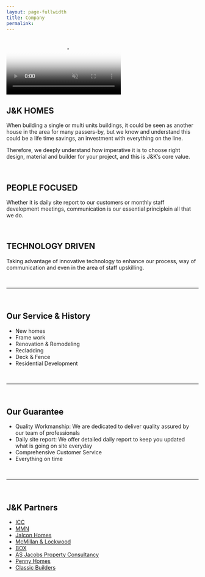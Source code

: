 ```yaml
---
layout: page-fullwidth
title: Company
permalink:
---
```


<section class="section__hero-banner">
  <video class="hero-media" autoplay loop muted playsinline id="projectHeroVideo" poster="/assets/media/project/manly/cover-image-01.jpg">
    <source src="/assets/media/project/manly/JK-manly-video-banner.mp4" type="video/mp4">
  </video>
</section>

<section class="section__about-us">
  <div class="wrapper clearfix">
    <h2 class="subtitle">J&K HOMES</h2>
    <div class="textbox">
      <p>When building a single or multi units buildings, it could be seen as another house in the area for many passers-by, but we know and understand this could be a life time savings, an investment with everything on the line.</p>
      <p>Therefore, we deeply understand how imperative it is to choose right design, material and builder for your project, and this is J&K’s core value.</p>
    </div>
  </div>
</section>

<br>

<section class="section__philosophy">
  <div class="wrapper">
    <h2 class="subtitle">PEOPLE FOCUSED</h2>
    <div class="textbox">
      <p>Whether it is daily site report to our customers or monthly staff development meetings, communication is our essential principlein all that we do.</p>
    </div>
  </div>
</section>


<br>


<section class="section__technology">
  <div class="wrapper">
    <h2 class="subtitle">TECHNOLOGY DRIVEN</h2>
    <div class="textbox">
      <p>Taking advantage of innovative technology to enhance our process, way of communication and even in the area of staff upskilling.</p>
    </div>
  </div>
</section>

<br>

<hr>

<br>

<section class="section__services">
  <div class="wrapper">
    <h2 class="subtitle">Our Service & History</h2>
    <div class="textbox">
      <ul>
        <li>New homes</li>
        <li>Frame work</li>
        <li>Renovation &amp; Remodeling</li>
        <li>Recladding</li>
        <li>Deck &amp; Fence</li>
        <li>Residential Development</li>
      </ul>
    </div>
  </div>
</section>


<br>

<hr>

<br>

<section class="section__guarantee">
  <div class="wrapper">
    <h2 class="subtitle">Our Guarantee</h2>
    <div class="textbox">
      <ul>
        <li>Quality Workmanship: We are dedicated to deliver quality assured by our team of professionals</li>
        <li>Daily site report: We offer detailed daily report to keep you updated what is going on site everyday</li>
        <li>Comprehensive Customer Service</li>
        <li>Everything on time</li>
      </ul>
    </div>
  </div>
</section>

<br>

<hr>

<br>


<section class="section__partners">
  <div class="wrapper">
    <h2 class="subtitle">J&K Partners</h2>
    <div class="textbox">
      <ul class="jk-partners__list">
        <li><a href="#" target="_blank"> ICC </a></li>
        <li><a href="https://mmnprojects.co.nz/" target="_blank"> MMN </a></li>
        <li><a href="https://www.jalcon.co.nz/" target="_blank"> Jalcon Homes </a></li>
        <li><a href="https://www.mlconstruction.nz/" target="_blank"> McMillan & Lockwood </a></li>
        <li><a href="https://www.box.co.nz/" target="_blank"> BOX </a></li>
        <li><a href="https://asjacobs.co.nz/" target="_blank"> AS Jacobs Property Consultancy </a></li>
        <li><a href="https://www.pennyhomes.co.nz/" target="_blank"> Penny Homes </a></li>
        <li><a href="https://www.classicbuilders.co.nz/" target="_blank"> Classic Builders </a></li>
      </ul>
    </div>
  </div>
</section>

